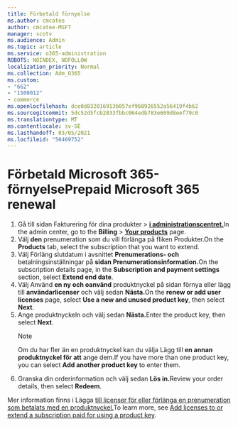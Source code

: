 ```yaml
---
title: Förbetald förnyelse
ms.author: cmcatee
author: cmcatee-MSFT
manager: scotv
ms.audience: Admin
ms.topic: article
ms.service: o365-administration
ROBOTS: NOINDEX, NOFOLLOW
localization_priority: Normal
ms.collection: Adm_O365
ms.custom:
- "662"
- "1500012"
- commerce
ms.openlocfilehash: dce0d832016913b057ef968926552a56419f4b62
ms.sourcegitcommit: 5dc52d5fcb2833fbbc064edb783e609d8eef79c0
ms.translationtype: MT
ms.contentlocale: sv-SE
ms.lasthandoff: 03/05/2021
ms.locfileid: "50469752"
---
```

# <a name="prepaid-microsoft-365-renewal"></a><span data-ttu-id="df5e9-102">Förbetald Microsoft 365-förnyelse</span><span class="sxs-lookup"><span data-stu-id="df5e9-102">Prepaid Microsoft 365 renewal</span></span>

1. <span data-ttu-id="df5e9-103">Gå till sidan Fakturering  för dina produkter \> **[i administrationscentret.](https://go.microsoft.com/fwlink/p/?linkid=842054)**</span><span class="sxs-lookup"><span data-stu-id="df5e9-103">In the admin center, go to the **Billing** \> **[Your products](https://go.microsoft.com/fwlink/p/?linkid=842054)** page.</span></span>
2. <span data-ttu-id="df5e9-104">Välj **den** prenumeration som du vill förlänga på fliken Produkter.</span><span class="sxs-lookup"><span data-stu-id="df5e9-104">On the **Products** tab, select the subscription that you want to extend.</span></span>
3. <span data-ttu-id="df5e9-105">Välj Förläng slutdatum i avsnittet **Prenumerations- och** betalningsinställningar på **sidan Prenumerationsinformation.**</span><span class="sxs-lookup"><span data-stu-id="df5e9-105">On the subscription details page, in the **Subscription and payment settings** section, select **Extend end date**.</span></span>
4. <span data-ttu-id="df5e9-106">Välj Använd **en ny och oanvänd** produktnyckel på sidan förnya eller lägg till **användarlicenser** och välj sedan **Nästa.**</span><span class="sxs-lookup"><span data-stu-id="df5e9-106">On the **renew or add user licenses** page, select **Use a new and unused product key**, then select **Next**.</span></span>
5. <span data-ttu-id="df5e9-107">Ange produktnyckeln och välj sedan **Nästa.**</span><span class="sxs-lookup"><span data-stu-id="df5e9-107">Enter the product key, then select **Next**.</span></span>
    > [!NOTE]
    > <span data-ttu-id="df5e9-108">Om du har fler än en produktnyckel kan du välja Lägg till **en annan produktnyckel för att** ange dem.</span><span class="sxs-lookup"><span data-stu-id="df5e9-108">If you have more than one product key, you can select **Add another product key** to enter them.</span></span>
6. <span data-ttu-id="df5e9-109">Granska din orderinformation och välj sedan **Lös in.**</span><span class="sxs-lookup"><span data-stu-id="df5e9-109">Review your order details, then select **Redeem**.</span></span>

<span data-ttu-id="df5e9-110">Mer information finns i Lägga [till licenser för eller förlänga en prenumeration som betalats med en produktnyckel.](https://docs.microsoft.com/microsoft-365/commerce/licenses/add-licenses-using-product-key)</span><span class="sxs-lookup"><span data-stu-id="df5e9-110">To learn more, see [Add licenses to or extend a subscription paid for using a product key](https://docs.microsoft.com/microsoft-365/commerce/licenses/add-licenses-using-product-key).</span></span>